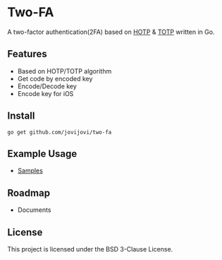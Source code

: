 # Two-FA

A two-factor authentication(2FA) based on [HOTP](https://datatracker.ietf.org/doc/html/rfc4226) & [TOTP](https://datatracker.ietf.org/doc/html/rfc6238) written in Go.

## Features

- Based on HOTP/TOTP algorithm
- Get code by encoded key
- Encode/Decode key
- Encode key for iOS

## Install

```
go get github.com/jovijovi/two-fa
```

## Example Usage

- [Samples](2fa_test.go)

## Roadmap

- Documents

## License

This project is licensed under the BSD 3-Clause License.
